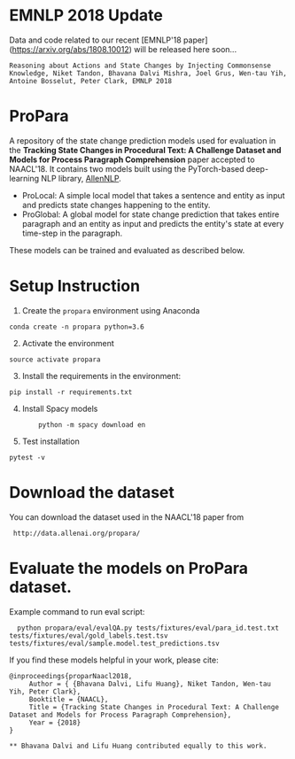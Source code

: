 # EMNLP 2018 Update
Data and code related to our recent [EMNLP'18 paper] (https://arxiv.org/abs/1808.10012) will be released here soon...

```Reasoning about Actions and State Changes by Injecting Commonsense Knowledge, Niket Tandon, Bhavana Dalvi Mishra, Joel Grus, Wen-tau Yih, Antoine Bosselut, Peter Clark, EMNLP 2018```


# ProPara
A repository of the state change prediction models used for evaluation in the __Tracking State Changes in Procedural Text: A Challenge Dataset and Models for Process Paragraph Comprehension__ paper accepted to NAACL'18. It contains
two models built using the PyTorch-based deep-learning NLP library, [AllenNLP](http://allennlp.org/).

 * ProLocal: A simple local model that takes a sentence and entity as input and predicts state changes happening to the entity. 
 * ProGlobal: A global model for state change prediction that takes entire paragraph and an entity as input and predicts the entity's state at every time-step in the paragraph. 
 
These models can be trained and evaluated as described below.

# Setup Instruction

1. Create the `propara` environment using Anaconda

  ```
  conda create -n propara python=3.6
  ```

2. Activate the environment

  ```
  source activate propara
  ```

3. Install the requirements in the environment: 

  ```
  pip install -r requirements.txt
  ```

4. Install Spacy models

    ```
        python -m spacy download en
    ```

5. Test installation

 ```
 pytest -v
 ```


# Download the dataset
You can download the dataset used in the NAACL'18 paper from 
  ```
   http://data.allenai.org/propara/
  ``` 

# Evaluate the models on ProPara dataset.
Example command to run eval script:
   ```
     python propara/eval/evalQA.py tests/fixtures/eval/para_id.test.txt tests/fixtures/eval/gold_labels.test.tsv tests/fixtures/eval/sample.model.test_predictions.tsv
   ```

If you find these models helpful in your work, please cite:
```
@inproceedings{proparNaacl2018,
     Author = { {Bhavana Dalvi, Lifu Huang}, Niket Tandon, Wen-tau Yih, Peter Clark},
     Booktitle = {NAACL},
     Title = {Tracking State Changes in Procedural Text: A Challenge Dataset and Models for Process Paragraph Comprehension},
     Year = {2018}
}

** Bhavana Dalvi and Lifu Huang contributed equally to this work.
```
